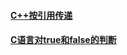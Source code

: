 #### [C++按引用传递](https://github.com/swordboyASS/Variable-Problem/blob/master/C++%E6%8C%89%E5%BC%95%E7%94%A8%E4%BC%A0%E9%80%92.md)
#### [C语言对true和false的判断]()
